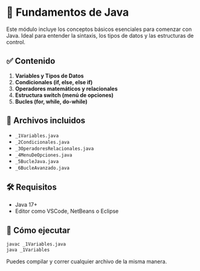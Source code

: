 # 🧠 Fundamentos de Java

Este módulo incluye los conceptos básicos esenciales para comenzar con Java. Ideal para entender la sintaxis, los tipos de datos y las estructuras de control.

## ✅ Contenido

1. **Variables y Tipos de Datos**  
2. **Condicionales (if, else, else if)**  
3. **Operadores matemáticos y relacionales**  
4. **Estructura switch (menú de opciones)**  
5. **Bucles (for, while, do-while)**  

## 📂 Archivos incluidos
- `_1Variables.java`
- `_2Condicionales.java`
- `_3OperadoresRelacionales.java`
- `_4MenuDeOpciones.java`
- `_5BucleJava.java`
- `_6BucleAvanzado.java`

## 🛠️ Requisitos
- Java 17+
- Editor como VSCode, NetBeans o Eclipse

## 🚀 Cómo ejecutar
```bash
javac _1Variables.java
java _1Variables
```

Puedes compilar y correr cualquier archivo de la misma manera.
